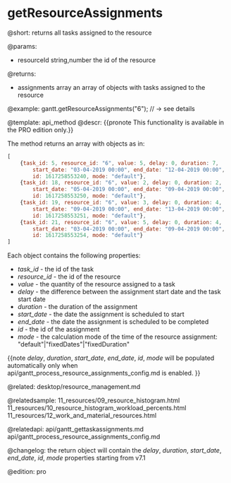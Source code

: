 getResourceAssignments
=============

@short:
	returns all tasks assigned to the resource

@params:
- resourceId		string,number		the id of the resource


@returns:
- assignments		array		an array of objects with tasks assigned to the resource


@example:
gantt.getResourceAssignments("6"); // -> see details



@template:	api_method
@descr:
{{pronote This functionality is available in the PRO edition only.}}

The method returns an array with objects as in:

~~~js
[ 
	{task_id: 5, resource_id: "6", value: 5, delay: 0, duration: 7, 
		start_date: "03-04-2019 00:00", end_date: "12-04-2019 00:00", 
		id: 1617258553240, mode: "default"},
	{task_id: 18, resource_id: "6", value: 2, delay: 0, duration: 2, 
		start_date: "05-04-2019 00:00", end_date: "09-04-2019 00:00", 
		id: 1617258553250, mode: "default"},
	{task_id: 19, resource_id: "6", value: 3, delay: 0, duration: 4, 
		start_date: "09-04-2019 00:00", end_date: "13-04-2019 00:00", 
		id: 1617258553251, mode: "default"},
	{task_id: 21, resource_id: "6", value: 5, delay: 0, duration: 4, 
		start_date: "03-04-2019 00:00", end_date: "09-04-2019 00:00", 
		id: 1617258553254, mode: "default"}
]
~~~

Each object contains the following properties:

- *task_id* - the id of the task
- *resource_id* - the id of the resource
- *value* - the quantity of the resource assigned to a task
- *delay* - the difference between the assignment start date and the task start date
- *duration* - the duration of the assignment
- *start_date* - the date the assignment is scheduled to start
- *end_date* - the date the assignment is scheduled to be completed
- *id* - the id of the assignment
- *mode* - the calculation mode of the time of the resource assignment: "default"|"fixedDates"|"fixedDuration"

{{note *delay*, *duration*, *start_date*, *end_date*, *id*, *mode* will be populated automatically only when api/gantt_process_resource_assignments_config.md is enabled. }}

@related:
desktop/resource_management.md

@relatedsample:
11_resources/09_resource_histogram.html
11_resources/10_resource_histogram_workload_percents.html
11_resources/12_work_and_material_resources.html

@relatedapi: 
api/gantt_gettaskassignments.md
api/gantt_process_resource_assignments_config.md

@changelog: the return object will contain the *delay*, *duration*, *start_date*, *end_date*, *id*, *mode* properties starting from v7.1

@edition: pro